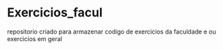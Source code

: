 # Exercicios_facul
repositorio criado para armazenar codigo de exercicios da faculdade e ou exercicios em geral
